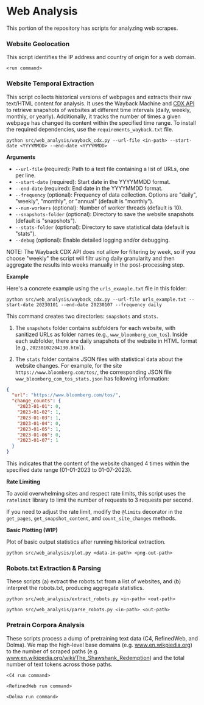 # Web Analysis

This portion of the repository has scripts for analyzing web scrapes.

### Website Geolocation

This script identifies the IP address and country of origin for a web domain.

```
<run command>
```

### Website Temporal Extraction

This script collects historical versions of webpages and extracts their raw text/HTML content for analysis. It uses the Wayback Machine and [CDX API](https://github.com/internetarchive/wayback/blob/master/wayback-cdx-server/README.md) to retrieve snapshots of websites at different time intervals (daily, weekly, monthly, or yearly). Additionally, it tracks the number of times a given webpage has changed its content within the specified time range. To install the required dependencies, use the `requirements_wayback.txt` file.
```
python src/web_analysis/wayback_cdx.py --url-file <in-path> --start-date <YYYYMMDD> --end-date <YYYYMMDD>
```
**Arguments**

- `--url-file` (required): Path to a text file containing a list of URLs, one per line.
- `--start-date` (required): Start date in the YYYYMMDD format.
- `--end-date` (required): End date in the YYYYMMDD format.
- `--frequency` (optional): Frequency of data collection. Options are "daily", "weekly", "monthly", or "annual" (default is "monthly").
- `--num-workers` (optional): Number of worker threads (default is 10).
- `--snapshots-folder` (optional): Directory to save the website snapshots (default is "snapshots").
- `--stats-folder` (optional): Directory to save statistical data (default is "stats").
- `--debug` (optional): Enable detailed logging and/or debugging.

NOTE: The Wayback CDX API does not allow for filtering by week, so if you choose "weekly" the script will filtr using daily granularity and then aggregate the results into weeks manually in the post-processing step.

**Example**

Here's a concrete example using the `urls_example.txt` file in this folder: 
```
python src/web_analysis/wayback_cdx.py --url-file urls_example.txt --start-date 20230101 --end-date 20230107 --frequency daily
```
This command creates two directories: `snapshots` and `stats`.

1. The `snapshots` folder contains subfolders for each website, with sanitized URLs as folder names (e.g., `www_bloomberg_com_tos`). Inside each subfolder, there are daily snapshots of the website in HTML format (e.g., `20230102204130.html`).

2. The `stats` folder contains JSON files with statistical data about the website changes. For example, for the site `https://www.bloomberg.com/tos/`, the corresponding JSON file `www_bloomberg_com_tos_stats.json` has following information:

```json
{
  "url": "https://www.bloomberg.com/tos/",
  "change_counts": {
    "2023-01-01": 0,
    "2023-01-02": 1,
    "2023-01-03": 1,
    "2023-01-04": 0,
    "2023-01-05": 1,
    "2023-01-06": 0,
    "2023-01-07": 1
  }
}
```
This indicates that the content of the website changed 4 times within the specified date range (01-01-2023 to 01-07-2023).

**Rate Limiting**

To avoid overwhelming sites and respect rate limits, this script uses the `ratelimit` library to limit the number of requests to 3 requests per second. 

If you need to adjust the rate limit, modify the `@limits` decorator in the `get_pages`, `get_snapshot_content`, and `count_site_changes` methods.

**Basic Plotting (WIP)**

Plot of basic output statistics after running historical extraction.
```
python src/web_analysis/plot.py <data-in-path> <png-out-path>
```


### Robots.txt Extraction & Parsing

These scripts (a) extract the robots.txt from a list of websites, and (b) interpret the robots.txt, producing aggregate statistics.

```
python src/web_analysis/extract_robots.py <in-path> <out-path>
```

```
python src/web_analysis/parse_robots.py <in-path> <out-path>
```

### Pretrain Corpora Analysis

These scripts process a dump of pretraining text data (C4, RefinedWeb, and Dolma). We map the high-level base domains (e.g. www.en.wikpiedia.org) to the number of scraped paths (e.g. www.en.wikipedia.org/wiki/The_Shawshank_Redemption) and the total number of text tokens across those paths.

```
<C4 run command>
```


```
<RefinedWeb run command>
```


```
<Dolma run command>
```
